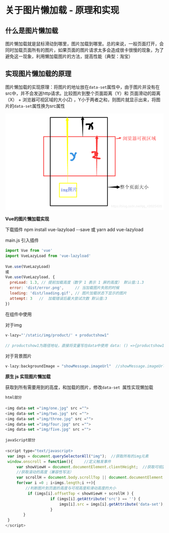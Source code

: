 # 关于图片懒加载 - 原理和实现

## 什么是图片懒加载

图片懒加载就是鼠标滑动到哪里，图片加载到哪里。总的来说，一般页面打开，会同时加载页面所有的图片，如果页面的图片请求太多会造成很卡很慢的现象，为了避免这一现象，利用懒加载图片的方法，提高性能（典型：淘宝）

## 实现图片懒加载的原理

图片懒加载的实现原理：将图片的地址放在`data-set`属性中，由于图片并没有在src中，并不会发送http请求。比较图片到整个页面距离（Y）和  页面滑动的距离 （X） +  浏览器可视区域的大小(Z) ，Y小于两者之和，则图片就显示出来，将图片的`data-set`属性换为src属性

![img-lazyload](./image/img-lazyload.png)



 **Vue的图片懒加载实现**



下载插件       npm install vue-lazyload --save 或 yarn add  vue-lazyload 

main.js    引入插件  

~~~javascript
import Vue from 'vue'
import VueLazyLoad from 'vue-lazyload'
 
Vue.use(VueLazyLoad)   
或
Vue.use(VueLazyload, {
  preLoad: 1.3, // 提前加载高度（数字 1 表示 1 屏的高度） 默认值:1.3
  error: 'dist/error.png',     // 当加载图片失败的时候
  loading: 'dist/loading.gif', // 图片加载状态下显示的图片
  attempt: 3   //  加载错误后最大尝试次数 默认值:3
})
~~~

在组件中使用

对于img

```javascript
v-lazy="'/static/img/product/' + productshow1"   

// productshow1为路径地址，直接将变量写在data中使用 data: () =>{productshow1:"productshow1.png" }
```

对于背景图片

```javascript
v-lazy:backgroundImage = "showMessage.imageUrl"  //showMessage.imageUrl为变量名，图片的地址
```


**原生 js 实现图片懒加载**

获取到所有需要用到的高度，和加载的图片，修改`data-set `属性实现懒加载

~~~javascript
html部分
 
<img data-set ="img/one.jpg" src ="">
<img data-set ="img/two.jpg" src ="">
<img data-set ="img/three.jpg" src ="">
<img data-set ="img/four.jpg" src ="">
<img data-set ="img/five.jpg" src ="">
 
javaScript部分
 
<script type="text/javascript>
 var imgs = document.querySelectorAll("img");  //获取所有的img元素
 window.onscroll = function(){     //定义触发事件
     var showViewH = document.documentElement.clientHeight;  //获取可视区域的高度
     //获取滚动的高度（兼容性写法）
     var scrollH = document.body.scrollTop || document.documentElement.scrollTop;  
     for(var i =0 ; i<imgs.length;i ++){
         //判断图片到页面的高度与可视高度和滑动高度的大小
          if (imgs[i].offsetTop < showViewH + scrollH ) {  
                    if (imgs[i].getAttribute('src') == '') {
                        imgs[i].src = imgs[i].getAttribute('data-set');
                    }
        }
 }
</script>
~~~











